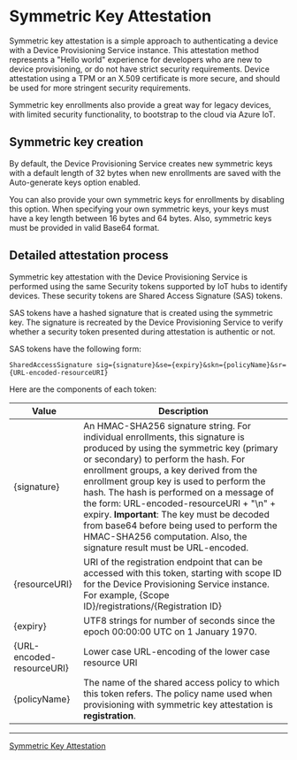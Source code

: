 # Symmetric Key Attestation

Symmetric key attestation is a simple approach to authenticating a device with a Device Provisioning Service instance. This attestation method represents a "Hello world" experience for developers who are new to device provisioning, or do not have strict security requirements. Device attestation using a TPM or an X.509 certificate is more secure, and should be used for more stringent security requirements.

Symmetric key enrollments also provide a great way for legacy devices, with limited security functionality, to bootstrap to the cloud via Azure IoT.

## Symmetric key creation

By default, the Device Provisioning Service creates new symmetric keys with a default length of 32 bytes when new enrollments are saved with the Auto-generate keys option enabled.

You can also provide your own symmetric keys for enrollments by disabling this option. When specifying your own symmetric keys, your keys must have a key length between 16 bytes and 64 bytes. Also, symmetric keys must be provided in valid Base64 format.

## Detailed attestation process

Symmetric key attestation with the Device Provisioning Service is performed using the same Security tokens supported by IoT hubs to identify devices. These security tokens are Shared Access Signature (SAS) tokens.

SAS tokens have a hashed signature that is created using the symmetric key. The signature is recreated by the Device Provisioning Service to verify whether a security token presented during attestation is authentic or not.

SAS tokens have the following form:

`SharedAccessSignature sig={signature}&se={expiry}&skn={policyName}&sr={URL-encoded-resourceURI}`

Here are the components of each token:

| Value                       | Description                                                                                                                                                                                                                                                                                                                                                                                                                                                                                                            |
|-----------------------------|------------------------------------------------------------------------------------------------------------------------------------------------------------------------------------------------------------------------------------------------------------------------------------------------------------------------------------------------------------------------------------------------------------------------------------------------------------------------------------------------------------------------|
| {signature}               | An HMAC-SHA256 signature string. For individual enrollments, this signature is produced by using the symmetric key (primary or secondary) to perform the hash. For enrollment groups, a key derived from the enrollment group key is used to perform the hash. The hash is performed on a message of the form: URL-encoded-resourceURI + "\\n" + expiry. **Important**: The key must be decoded from base64 before being used to perform the HMAC-SHA256 computation. Also, the signature result must be URL-encoded. |
| {resourceURI}             | URI of the registration endpoint that can be accessed with this token, starting with scope ID for the Device Provisioning Service instance. For example, {Scope ID}/registrations/{Registration ID}                                                                                                                                                                                                                                                                                                                  |
| {expiry}                  | UTF8 strings for number of seconds since the epoch 00:00:00 UTC on 1 January 1970.                                                                                                                                                                                                                                                                                                                                                                                                                                     |
| {URL-encoded-resourceURI} | Lower case URL-encoding of the lower case resource URI                                                                                                                                                                                                                                                                                                                                                                                                                                                                 |
| {policyName}              | The name of the shared access policy to which this token refers. The policy name used when provisioning with symmetric key attestation is **registration**.                                                                                                                                                                                                                                                                                                                                                            |

---

[Symmetric Key Attestation](https://docs.microsoft.com/en-us/azure/iot-dps/concepts-symmetric-key-attestation)
